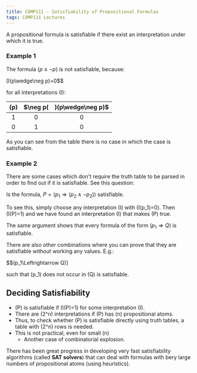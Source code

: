 ```yaml
---
title: COMP111 - Satisfiability of Propositional Formulas
tags: COMP111 Lectures
---
```

A propositional formula is satisfiable if there exist an interpretation under which it is true.

### Example 1
The formula $(p\wedge\neg p)$ is not satisfiable, because:

\[I(p\wedge\neg p)=0$$

for all interpretations \(I\):

| \(p\) | $\neg p\( | \)(p\wedge\neg p)$ |
| :-: | :-: | :-: |
| 1 | 0 | 0 |
| 0 | 1 | 0 |

As you can see from the table there is no case in which the case is satisfiable. 

### Example 2
There are some cases which don't require the truth table to be parsed in order to find out if it is satisfiable. See this question:

Is the formula, $P=(p_1\Rightarrow(p_2\wedge\neg p_2))$ satisfiable.

To see this, simply choose any interpretation \(I\) with \(I(p_1)=0\). Then \(I(P)=1\) and we have found an interpretation \(I\) that makes \(P\) true.

The same argument shows that every formula of the form $(p_1\Rightarrow Q)$ is satisfiable.

There are also other combinations where you can prove that they are satisfiable without working any values. E.g.:

$$(p_1\Leftrightarrow Q)\]

such that \(p_1\) does not occur in \(Q\) is satisfiable.

## Deciding Satisfiability 
* \(P\) is satisfiable if \(I(P)=1\) for some interpretation \(I\).
* There are \(2^n\) interpretations if \(P\) has \(n\) propositional atoms.
* Thus, to check whether \(P\) is satisfiable directly using truth tables, a table with \(2^n\) rows is needed.
* This is not practical, even for small \(n\)
	* Another case of combinatorial explosion.

There has been great progress in developing very fast satisfiability algorithms (called **SAT solvers**) that can deal with formulas with bery large numbers of propositional atoms (using heuristics).